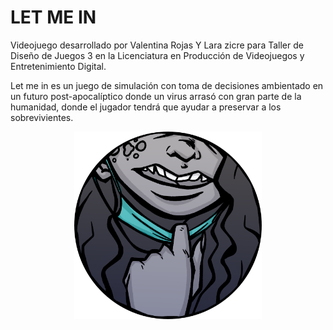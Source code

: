 # LET ME IN

Videojuego desarrollado por Valentina Rojas Y Lara zicre para Taller de Diseño de Juegos 3 en la Licenciatura en Producción de Videojuegos y Entretenimiento Digital.

Let me in es un juego de simulación con toma de decisiones ambientado en un futuro post-apocalíptico donde un virus arrasó con gran parte de la humanidad, donde el jugador tendrá que ayudar a preservar a los sobrevivientes.

<p align="center">
  <img src="./Assets/Resources/Logo/image53.png" alt="Logo del proyecto" width="300">
</p>


